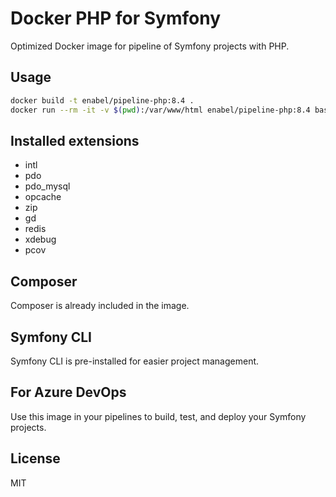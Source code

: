 # Docker PHP for Symfony

Optimized Docker image for pipeline of Symfony projects with PHP.

## Usage

```bash
docker build -t enabel/pipeline-php:8.4 .
docker run --rm -it -v $(pwd):/var/www/html enabel/pipeline-php:8.4 bash
```

## Installed extensions

- intl
- pdo
- pdo_mysql
- opcache
- zip
- gd
- redis
- xdebug
- pcov

## Composer

Composer is already included in the image.

## Symfony CLI

Symfony CLI is pre-installed for easier project management.

## For Azure DevOps

Use this image in your pipelines to build, test, and deploy your Symfony projects.

## License

MIT
